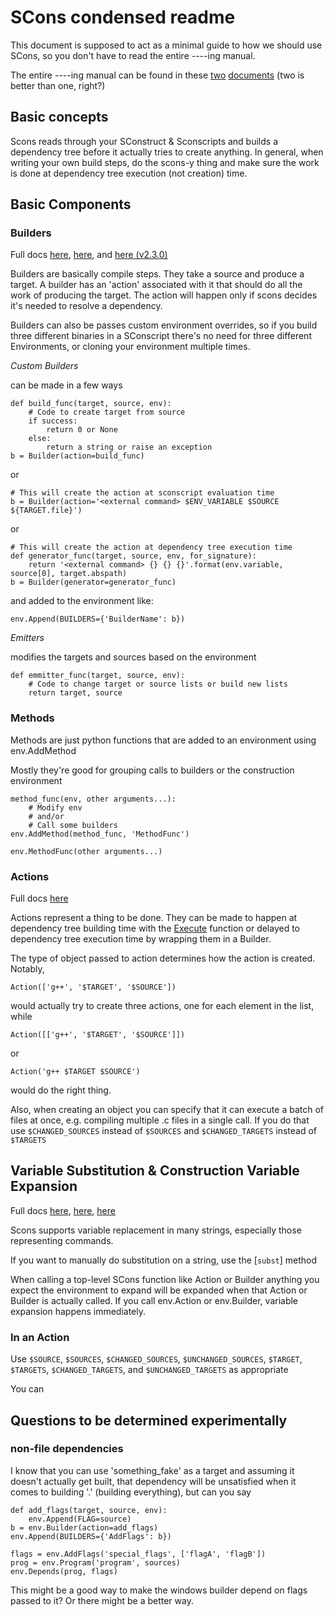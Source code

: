 # SCons condensed readme

This document is supposed to act as a minimal guide to how we should use SCons, so you don't have to read the entire ----ing manual.

The entire ----ing manual can be found in these [two](http://www.scons.org/doc/HTML/scons-man.html) [documents](http://www.scons.org/doc/2.3.0/HTML/scons-user/index.html) (two is better than one, right?)


## Basic concepts

Scons reads through your SConstruct & Sconscripts and builds a dependency tree before it actually tries to create anything. In general, when writing your own build steps, do the scons-y thing and make sure the work is done at dependency tree execution (not creation) time.


## Basic Components

### Builders

Full docs [here][Builder Methods], [here][Builder Objects], and [here (v2.3.0)][Writing Your Own Builders]

Builders are basically compile steps. They take a source and produce a target. A builder has an 'action' associated with it that should do all the work of producing the target. The action will happen only if scons decides it's needed to resolve a dependency.

Builders can also be passes custom environment overrides, so if you build three different binaries in a SConscript there's no need for three different Environments, or cloning your environment multiple times.

*Custom Builders*

can be made in a few ways

    def build_func(target, source, env):
        # Code to create target from source
        if success:
            return 0 or None
        else:
            return a string or raise an exception
    b = Builder(action=build_func)

or

    # This will create the action at sconscript evaluation time
    b = Builder(action='<external command> $ENV_VARIABLE $SOURCE ${TARGET.file}')

or

    # This will create the action at dependency tree execution time
    def generator_func(target, source, env, for_signature):
        return '<external command> {} {} {}'.format(env.variable, source[0], target.abspath)
    b = Builder(generator=generator_func)

and added to the environment like:

    env.Append(BUILDERS={'BuilderName': b})

*Emitters*

modifies the targets and sources based on the environment

    def emmitter_func(target, source, env):
        # Code to change target or source lists or build new lists
        return target, source


### Methods

Methods are just python functions that are added to an environment using env.AddMethod

Mostly they're good for grouping calls to builders or the construction environment

    method_func(env, other arguments...):
        # Modify env
        # and/or
        # Call some builders
    env.AddMethod(method_func, 'MethodFunc')

    env.MethodFunc(other arguments...)


### Actions

Full docs [here][Action Objects]

Actions represent a thing to be done. They can be made to happen at dependency tree building time with the [Execute] function or delayed to dependency tree execution time by wrapping them in a Builder.

The type of object passed to action determines how the action is created. Notably,

    Action(['g++', '$TARGET', '$SOURCE'])

would actually try to create three actions, one for each element in the list, while

    Action([['g++', '$TARGET', '$SOURCE']])

or

    Action('g++ $TARGET $SOURCE')

would do the right thing.

Also, when creating an object you can specify that it can execute a batch of files at once, e.g. compiling multiple .c files in a single call. If you do that use `$CHANGED_SOURCES` instead of `$SOURCES` and `$CHANGED_TARGETS` instead of `$TARGETS`


## Variable Substitution & Construction Variable Expansion

Full docs [here][Construction Variables], [here][Construction Environments], [here][Variable Substitution]

Scons supports variable replacement in many strings, especially those representing commands.

If you want to manually do substitution on a string, use the [`subst`] method

When calling a top-level SCons function like Action or Builder anything you expect the environment to expand will be expanded when that Action or Builder is actually called. If you call env.Action or env.Builder, variable expansion happens immediately.

### In an Action

Use `$SOURCE`, `$SOURCES`, `$CHANGED_SOURCES`, `$UNCHANGED_SOURCES`, `$TARGET`, `$TARGETS`, `$CHANGED_TARGETS`, and `$UNCHANGED_TARGETS` as appropriate

You can

## Questions to be determined experimentally

### non-file dependencies

I know that you can use 'something_fake' as a target and assuming it doesn't actually get built, that dependency will be unsatisfied when it comes to building '.' (building everything), but can you say

    def add_flags(target, source, env):
        env.Append(FLAG=source)
    b = env.Builder(action=add_flags)
    env.Append(BUILDERS={'AddFlags': b})

    flags = env.AddFlags('special_flags', ['flagA', 'flagB'])
    prog = env.Program('program', sources)
    env.Depends(prog, flags)

This might be a good way to make the windows builder depend on flags passed to it? Or there might be a better way.

[Action Objects]: http://www.scons.org/doc/HTML/scons-man.html#lbAQ
[Builder Methods]: http://www.scons.org/doc/HTML/scons-man.html#lbAH
[Builder Objects]: http://www.scons.org/doc/HTML/scons-man.html#lbAP
[Writing Your Own Builders]: http://www.scons.org/doc/2.3.0/HTML/scons-user/c3621.html
[Construction Environments]: http://www.scons.org/doc/2.3.0/HTML/scons-user/x1444.html
[Construction Variables]: http://www.scons.org/doc/HTML/scons-man.html#lbAK
[Variable Substitution]: http://www.scons.org/doc/HTML/scons-man.html#lbAQ
[Execute]: http://www.scons.org/doc/2.3.0/HTML/scons-user/x3095.html
[subst]: http://www.scons.org/doc/2.3.0/HTML/scons-user/x1444.html#AEN1498
